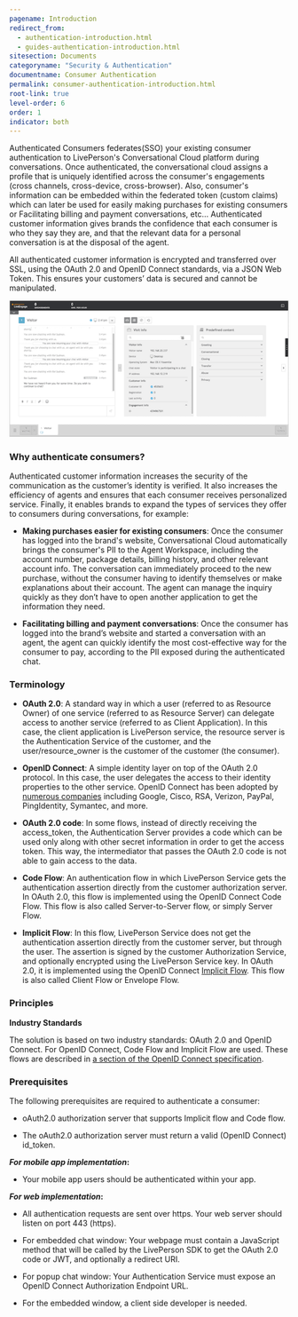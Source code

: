 ```yaml
---
pagename: Introduction
redirect_from:
  - authentication-introduction.html
  - guides-authentication-introduction.html
sitesection: Documents
categoryname: "Security & Authentication"
documentname: Consumer Authentication
permalink: consumer-authentication-introduction.html
root-link: true
level-order: 6
order: 1
indicator: both
---
```

Authenticated Consumers federates(SSO) your existing consumer authentication to LivePerson's Conversational Cloud platform during conversations. Once authenticated, the conversational cloud assigns a profile that is uniquely identified across the consumer's engagements (cross channels, cross-device, cross-browser). Also, consumer's information can be embedded within the federated token (custom claims) which can later be used for easily making purchases for existing consumers or Facilitating billing and payment conversations, etc… Authenticated customer information gives brands the confidence that each consumer is who they say they are, and that the relevant data for a personal conversation is at the disposal of the agent.

All authenticated customer information is encrypted and transferred over SSL, using the OAuth 2.0 and OpenID Connect standards, via a JSON Web Token. This ensures your customers’ data is secured and cannot 
be manipulated.

![Authenticated Customer Information in the Agent Workspace](img/authintro.png)

### Why authenticate consumers?

Authenticated customer information increases the security of the communication as the customer’s identity is verified. It also increases the efficiency of agents and ensures that each consumer receives personalized service. Finally, it enables brands to expand the types of services they offer to consumers during conversations, for example:

*	**Making purchases easier for existing consumers**: Once the consumer has logged into the brand's website, Conversational Cloud automatically brings the consumer's PII to the Agent Workspace, including the account number, package details, billing history, and other relevant account info. The conversation can immediately proceed to the new purchase, without the consumer having to identify themselves or make explanations about their account.  The agent can manage the inquiry quickly as they don’t have to open another application to get the information they need.

*	**Facilitating billing and payment conversations**: Once the consumer has logged into the brand’s website and started a conversation with an agent, the agent can quickly identify the most cost-effective way for the consumer to pay, according to the PII exposed during the authenticated chat.

### Terminology

*	**OAuth 2.0**: A standard way in which a user (referred to as Resource Owner) of one service (referred to as Resource Server) can delegate access to another service (referred to as Client Application). In this case, the client application is LivePerson service, the resource server is the Authentication Service of the customer, and the user/resource_owner is the customer of the customer (the consumer).

*	**OpenID Connect**: A simple identity layer on top of the OAuth 2.0 protocol. In this case, the user delegates the access to their identity properties to the other service. OpenID Connect has been adopted by [numerous companies](http://openid.net/foundation/sponsoring-members/) including Google, Cisco, RSA, Verizon, PayPal, PingIdentity, Symantec, and more.

*	**OAuth 2.0 code**: In some flows, instead of directly receiving the access_token, the Authentication Server provides a code which can be used only along with other secret information in order to get the access token. This way, the intermediator that passes the OAuth 2.0 code is not able to gain access to the data.

*	**Code Flow**: An authentication flow in which LivePerson Service gets the authentication assertion directly from the customer authorization server. In OAuth 2.0, this flow is implemented using the OpenID Connect Code Flow. This flow is also called Server-to-Server flow, or simply Server Flow.

*	**Implicit Flow**: In this flow, LivePerson Service does not get the authentication assertion directly from the customer server, but through the user. The assertion is signed by the customer Authorization Service, and optionally encrypted using the LivePerson Service key. In OAuth 2.0, it is implemented using the OpenID Connect [Implicit Flow](http://openid.net/specs/openid-connect-core-1_0.html#ImplicitFlowAuth). This flow is also called Client Flow or Envelope Flow.

### Principles

**Industry Standards**

The solution is based on two industry standards: OAuth 2.0 and OpenID Connect. For OpenID Connect, Code Flow and Implicit Flow are used. These flows are described in [a section of the OpenID Connect specification](http://openid.net/specs/openid-connect-core-1_0.html#Authentication).


### Prerequisites

The following prerequisites are required to authenticate a consumer:

*	oAuth2.0 authorization server that supports Implicit flow and Code flow.

*   The oAuth2.0 authorization server must return a valid (OpenID Connect) id_token.

**_For mobile app implementation_:**

*	Your mobile app users should be authenticated within your app.

**_For web implementation_:**

*	All authentication requests are sent over https. Your web server should listen on port 443 (https).

*	For embedded chat window: Your webpage must contain a JavaScript method that will be called by the LivePerson SDK to get the OAuth 2.0 code or JWT, and optionally a redirect URI.

*	For popup chat window: Your Authentication Service must expose an OpenID Connect Authorization Endpoint URL.

*	For the embedded window, a client side developer is needed.
